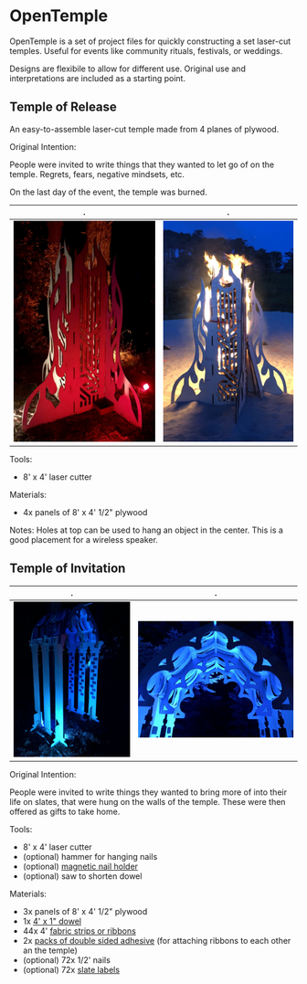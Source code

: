 # OpenTemple

OpenTemple is a set of project files for quickly constructing a set laser-cut temples. Useful for events like community rituals, festivals, or weddings.

Designs are flexibile to allow for different use. Original use and interpretations are included as a starting point.

## Temple of Release

An easy-to-assemble laser-cut temple made from 4 planes of plywood.

Original Intention:

People were invited to write things that they wanted to let go of on the temple. Regrets, fears, negative mindsets, etc.

On the last day of the event, the temple was burned.

.             |  .
:-------------------------:|:-------------------------:
![Temple of Release](./pictures/IMG_0158.jpg)  |  ![Temple of Release](./pictures/IMG_0281.jpg)

Tools:
  - 8' x 4' laser cutter

Materials:
  - 4x panels of 8' x 4' 1/2" plywood
  
Notes:
  Holes at top can be used to hang an object in the center. This is a good placement for a wireless speaker.

## Temple of Invitation
.             |  .
:-------------------------:|:-------------------------:
![Temple of Invitation](./pictures/IMG_0157.jpg)  |  ![Temple of Invitation](./pictures/IMG_0153.jpg)

Original Intention:

People were invited to write things they wanted to bring more of into their life on slates, that were hung on the walls of the temple. These were then offered as gifts to take home.

Tools:
  - 8' x 4' laser cutter
  - (optional) hammer for hanging nails
  - (optional) [magnetic nail holder](https://www.homedepot.com/p/MASTER-MAGNETICS-Orange-Magnetic-Nail-Starter-97254/206503466)
  - (optional) saw to shorten dowel

Materials:
  - 3x panels of 8' x 4' 1/2" plywood
  - 1x [4' x 1" dowel](https://www.homedepot.com/p/6416U-1-in-x-1-in-x-48-in-Hardwood-Round-Dowel-10001808/203334068)
  - 44x 4' [fabric strips or ribbons](https://www.joann.com/jelly-roll-cotton-fabric-20-strips-2.5-assorted-gray-white-patterns/15216435.html)
  - 2x [packs of double sided adhesive](https://www.amazon.com/3M-110-3M-Scotch-Mounting-75-inches/dp/B00004Z498) (for attaching ribbons to each other an the temple)
  - (optional) 72x 1/2' nails
  - (optional) 72x [slate labels](https://www.amazon.com/gp/product/B00HCCZOW8)
